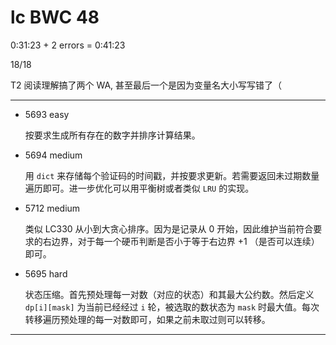 # lc BWC 48

0:31:23 + 2 errors = 0:41:23

18/18

T2 阅读理解搞了两个 WA, 甚至最后一个是因为变量名大小写写错了（

------

- 5693 easy

    按要求生成所有存在的数字并排序计算结果。

- 5694 medium

    用 `dict` 来存储每个验证码的时间戳，并按要求更新。若需要返回未过期数量遍历即可。进一步优化可以用平衡树或者类似 `LRU` 的实现。

- 5712 medium

    类似 LC330 从小到大贪心排序。因为是记录从 0 开始，因此维护当前符合要求的右边界，对于每一个硬币判断是否小于等于右边界 +1 （是否可以连续）即可。

- 5695 hard

    状态压缩。首先预处理每一对数（对应的状态）和其最大公约数。然后定义 `dp[i][mask]` 为当前已经经过 `i` 轮，被选取的数状态为 `mask` 时最大值。每次转移遍历预处理的每一对数即可，如果之前未取过则可以转移。

------